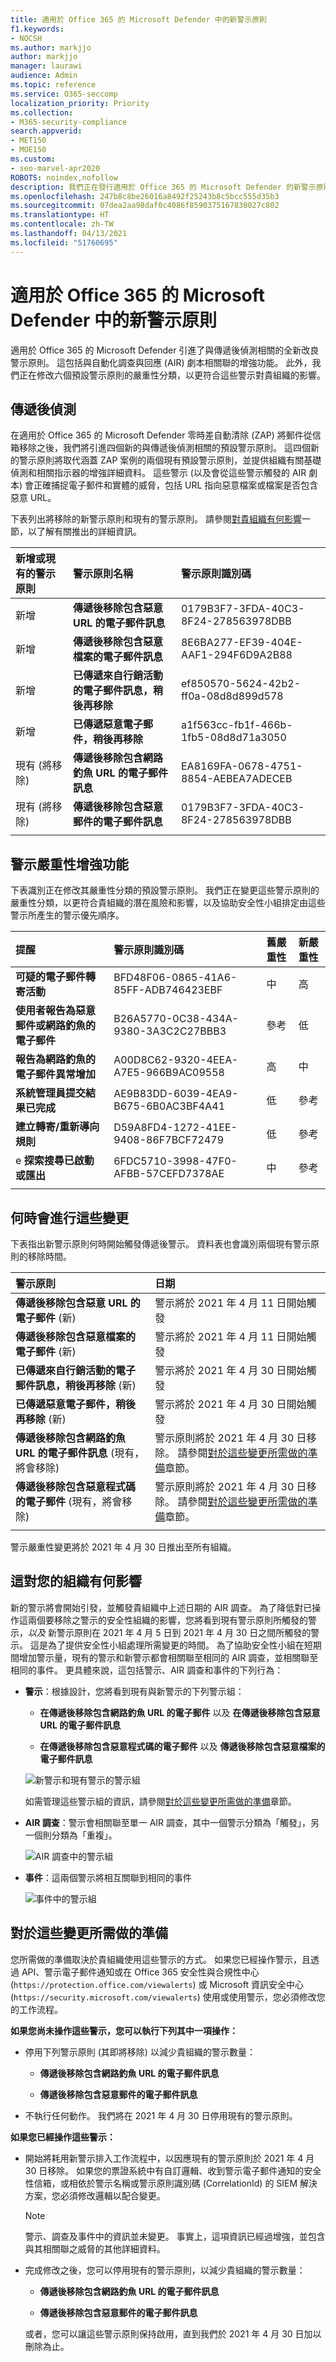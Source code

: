 ```yaml
---
title: 適用於 Office 365 的 Microsoft Defender 中的新警示原則
f1.keywords:
- NOCSH
ms.author: markjjo
author: markjjo
manager: laurawi
audience: Admin
ms.topic: reference
ms.service: O365-seccomp
localization_priority: Priority
ms.collection:
- M365-security-compliance
search.appverid:
- MET150
- MOE150
ms.custom:
- seo-marvel-apr2020
ROBOTS: noindex,nofollow
description: 我們正在發行適用於 Office 365 的 Microsoft Defender 的新警示原則。 我們也即將淘汰兩個已由新警示取代的現有警示原則。
ms.openlocfilehash: 247b8c8be26016a8492f25243b8c5bcc555d35b3
ms.sourcegitcommit: 07dea2aa98daf0c4086f8590375167830027c802
ms.translationtype: HT
ms.contentlocale: zh-TW
ms.lasthandoff: 04/13/2021
ms.locfileid: "51760695"
---
```

# <a name="new-alert-policies-in-microsoft-defender-for-office-365"></a>適用於 Office 365 的 Microsoft Defender 中的新警示原則

適用於 Office 365 的 Microsoft Defender 引進了與傳遞後偵測相關的全新改良警示原則。 這包括與自動化調查與回應 (AIR) 劇本相關聯的增強功能。 此外，我們正在修改六個預設警示原則的嚴重性分類，以更符合這些警示對貴組織的影響。

## <a name="post-delivery-detections"></a>傳遞後偵測

在適用於 Office 365 的 Microsoft Defender 零時差自動清除 (ZAP) 將郵件從信箱移除之後，我們將引進四個新的與傳遞後偵測相關的預設警示原則。 這四個新的警示原則將取代涵蓋 ZAP 案例的兩個現有預設警示原則，並提供組織有關基礎偵測和相關指示器的增強詳細資料。 這些警示 (以及會從這些警示觸發的 AIR 劇本) 會正確捕捉電子郵件和實體的威脅，包括 URL 指向惡意檔案或檔案是否包含惡意 URL。

下表列出將移除的新警示原則和現有的警示原則。 請參閱[對貴組織有何影響](#how-this-will-affect-your-organization)一節，以了解有關推出的詳細資訊。

| 新增或現有的警示原則 | 警示原則名稱 | 警示原則識別碼|
|:-----------------------------|:----------------|:--------------|
| 新增| **傳遞後移除包含惡意 URL 的電子郵件訊息**   | 0179B3F7-3FDA-40C3-8F24-278563978DBB |
| 新增| **傳遞後移除包含惡意檔案的電子郵件訊息**  | 8E6BA277-EF39-404E-AAF1-294F6D9A2B88 |
| 新增| **已傳遞來自行銷活動的電子郵件訊息，稍後再移除** | ef850570-5624-42b2-ff0a-08d8d899d578 |
| 新增|**已傳遞惡意電子郵件，稍後再移除**                | a1f563cc-fb1f-466b-1fb5-08d8d71a3050 |
| 現有 (將移除)| **傳遞後移除包含網路釣魚 URL 的電子郵件訊息**| EA8169FA-0678-4751-8854-AEBEA7ADECEB |
| 現有 (將移除)| **傳遞後移除包含惡意郵件的電子郵件訊息**| 0179B3F7-3FDA-40C3-8F24-278563978DBB |
||||

## <a name="alert-severity-enhancements"></a>警示嚴重性增強功能

下表識別正在修改其嚴重性分類的預設警示原則。 我們正在變更這些警示原則的嚴重性分類，以更符合貴組織的潛在風險和影響，以及協助安全性小組排定由這些警示所產生的警示優先順序。

| 提醒| 警示原則識別碼| 舊嚴重性| 新嚴重性  |
|:----------|:---------------|:------------|:--------------|
| **可疑的電子郵件轉寄活動**| BFD48F06-0865-41A6-85FF-ADB746423EBF | 中| 高|
| **使用者報告為惡意郵件或網路釣魚的電子郵件** | B26A5770-0C38-434A-9380-3A3C2C27BBB3 | 參考 | 低|
| **報告為網路釣魚的電子郵件異常增加** | A00D8C62-9320-4EEA-A7E5-966B9AC09558 | 高| 中 |
| **系統管理員提交結果已完成** | AE9B83DD-6039-4EA9-B675-6B0AC3BF4A41 | 低| 參考 |
| **建立轉寄/重新導向規則** | D59A8FD4-1272-41EE-9408-86F7BCF72479 | 低| 參考 |
| e **探索搜尋已啟動或匯出**| 6FDC5710-3998-47F0-AFBB-57CEFD7378AE | 中| 參考 |
|||||

## <a name="when-will-these-changes-happen"></a>何時會進行這些變更

下表指出新警示原則何時開始觸發傳遞後警示。 資料表也會識別兩個現有警示原則的移除時間。

| 警示原則| 日期 |
|:------------|:-----|
| **傳遞後移除包含惡意 URL 的電子郵件** (新) | 警示將於 2021 年 4 月 11 日開始觸發|
| **傳遞後移除包含惡意檔案的電子郵件** (新) | 警示將於 2021 年 4 月 11 日開始觸發 |
| **已傳遞來自行銷活動的電子郵件訊息，稍後再移除** (新) | 警示將於 2021 年 4 月 30 日開始觸發|
| **已傳遞惡意電子郵件，稍後再移除** (新) | 警示將於 2021 年 4 月 30 日開始觸發|
| **傳遞後移除包含網路釣魚 URL 的電子郵件訊息** (現有，將會移除)| 警示原則將於 2021 年 4 月 30 日移除。 請參閱[對於這些變更所需做的準備](#what-you-need-to-do-to-prepare-for-these-changes)章節。|
| **傳遞後移除包含惡意程式碼的電子郵件** (現有，將會移除) | 警示原則將於 2021 年 4 月 30 日移除。 請參閱[對於這些變更所需做的準備](#what-you-need-to-do-to-prepare-for-these-changes)章節。 |
|||

警示嚴重性變更將於 2021 年 4 月 30 日推出至所有組織。

## <a name="how-this-will-affect-your-organization"></a>這對您的組織有何影響

新的警示將會開始引發，並觸發貴組織中上述日期的 AIR 調查。 為了降低對已操作這兩個要移除之警示的安全性組織的影響，您將看到現有警示原則所觸發的警示，*以及* 新警示原則在 2021 年 4 月 5 日到 2021 年 4 月 30 日之間所觸發的警示。 這是為了提供安全性小組處理所需變更的時間。 為了協助安全性小組在短期間增加警示量，現有的警示和新警示都會相關聯至相同的 AIR 調查，並相關聯至相同的事件。 更具體來說，這包括警示、AIR 調查和事件的下列行為：

- **警示**：根據設計，您將看到現有與新警示的下列警示組：

  - **在傳遞後移除包含網路釣魚 URL 的電子郵件** 以及 **在傳遞後移除包含惡意 URL 的電子郵件訊息**

  - **在傳遞後移除包含惡意程式碼的電子郵件** 以及 **傳遞後移除包含惡意檔案的電子郵件訊息**

  ![新警示和現有警示的警示組](../media/DefenderAlerts.png)

   如需管理這些警示組的資訊，請參閱[對於這些變更所需做的準備](#what-you-need-to-do-to-prepare-for-these-changes)章節。

- **AIR 調查**：警示會相關聯至單一 AIR 調查，其中一個警示分類為「觸發」，另一個則分類為「重複」。

  ![AIR 調查中的警示組](../media/AIRAlerts.png)

- **事件**：這兩個警示將相互關聯到相同的事件

  ![事件中的警示組](../media/IncidentsAlerts.png)

## <a name="what-you-need-to-do-to-prepare-for-these-changes"></a>對於這些變更所需做的準備

您所需做的準備取決於貴組織使用這些警示的方式。 如果您已經操作警示，且透過 API、警示電子郵件通知或在 Office 365 安全性與合規性中心 (`https://protection.office.com/viewalerts`) 或 Microsoft 資訊安全中心 (`https://security.microsoft.com/viewalerts`) 使用或使用警示，您必須修改您的工作流程。

**如果您尚未操作這些警示，您可以執行下列其中一項操作：**

- 停用下列警示原則 (其即將移除) 以減少貴組織的警示數量：

  - **傳遞後移除包含網路釣魚 URL 的電子郵件訊息**

  - **傳遞後移除包含惡意郵件的電子郵件訊息**

- 不執行任何動作。 我們將在 2021 年 4 月 30 日停用現有的警示原則。

**如果您已經操作這些警示：**

- 開始將耗用新警示排入工作流程中，以因應現有的警示原則於 2021 年 4 月 30 日移除。 如果您的票證系統中有自訂邏輯、收到警示電子郵件通知的安全性信箱，或相依於警示名稱或警示原則識別碼 (CorrelationId) 的 SIEM 解決方案，您必須修改邏輯以配合變更。

  > [!NOTE]
  > 警示、調查及事件中的資訊並未變更。 事實上，這項資訊已經過增強，並包含與其相關聯之威脅的其他詳細資料。

- 完成修改之後，您可以停用現有的警示原則，以減少貴組織的警示數量：

  - **傳遞後移除包含網路釣魚 URL 的電子郵件訊息**

  - **傳遞後移除包含惡意郵件的電子郵件訊息**

  或者，您可以讓這些警示原則保持啟用，直到我們於 2021 年 4 月 30 日加以刪除為止。
